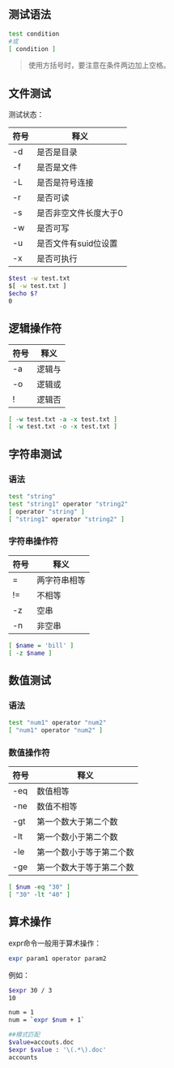 ## 测试语法

```bash
test condition
#或
[ condition ]
```

> 使用方括号时，要注意在条件两边加上空格。

## 文件测试

测试状态：

| 符号|释义
|----|------
|-d | 是否是目录
|-f | 是否是文件
|-L | 是否是符号连接
|-r | 是否可读
|-s | 是否非空文件长度大于0
|-w | 是否可写
|-u | 是否文件有suid位设置
|-x | 是否可执行

```bash
$test -w test.txt
$[ -w test.txt ]
$echo $?
0
```

## 逻辑操作符

|符号|释义
|---|---
|-a | 逻辑与
|-o | 逻辑或
|!  | 逻辑否

```bash
[ -w test.txt -a -x test.txt ]
[ -w test.txt -o -x test.txt ]
```

## 字符串测试

### 语法

```bash
test "string"
test "string1" operator "string2"
[ operator "string" ]
[ "string1" operator "string2" ]
```

### 字符串操作符

|符号|释义
|---|---
|= | 两字符串相等
|!=| 不相等
|-z| 空串
|-n| 非空串

```bash
[ $name = 'bill' ]
[ -z $name ]
```

## 数值测试

### 语法

```bash
test "num1" operator "num2"
[ "num1" operator "num2" ]
```

### 数值操作符

|符号|释义
|---|---
|-eq| 数值相等
|-ne| 数值不相等
|-gt| 第一个数大于第二个数
|-lt| 第一个数小于第二个数
|-le| 第一个数小于等于第二个数
|-ge| 第一个数大于等于第二个数

```bash
[ $num -eq "30" ]
[ "30" -lt "40" ]
```

## 算术操作

expr命令一般用于算术操作：

```bash
expr param1 operator param2
```

例如：

```bash
$expr 30 / 3
10

num = 1
num = `expr $num + 1`

##模式匹配
$value=accouts.doc
$expr $value : '\(.*\).doc'
accounts
```
